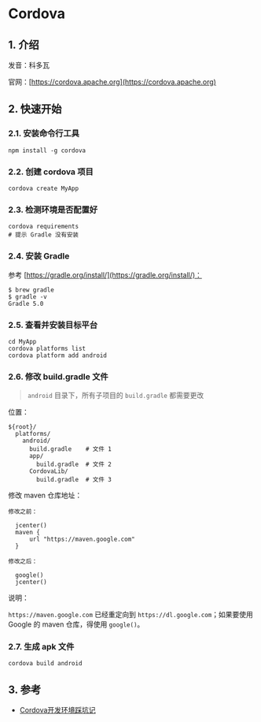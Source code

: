 # Cordova

## 1. 介绍

发音：科多瓦

官网：[https://cordova.apache.org](https://cordova.apache.org)

## 2. 快速开始

### 2.1. 安装命令行工具

```shell
npm install -g cordova
```

### 2.2. 创建 cordova 项目

```shell
cordova create MyApp
```

### 2.3. 检测环境是否配置好

```shell
cordova requirements
# 提示 Gradle 没有安装
```

### 2.4. 安装 Gradle

参考 [https://gradle.org/install/](https://gradle.org/install/)：

```shell
$ brew gradle
$ gradle -v
Gradle 5.0
```

### 2.5. 查看并安装目标平台

```shell
cd MyApp
cordova platforms list
cordova platform add android
```

### 2.6. 修改 build.gradle 文件

>`android` 目录下，所有子项目的 `build.gradle` 都需要更改

位置：

```text
${root}/
  platforms/
    android/
      build.gradle    # 文件 1
      app/
        build.gradle  # 文件 2
      CordovaLib/
        build.gradle  # 文件 3
```

修改 maven 仓库地址：

```text
修改之前：

  jcenter()
  maven {
      url "https://maven.google.com"
  }

修改之后：

  google()
  jcenter()
```

说明：

`https://maven.google.com` 已经重定向到 `https://dl.google.com`；如果要使用 Google 的 maven 仓库，得使用 `google()`。

### 2.7. 生成 apk 文件

```shell
cordova build android
```

## 3. 参考

* [Cordova开发环境踩坑记](https://github.com/abeet/Blog/issues/23)